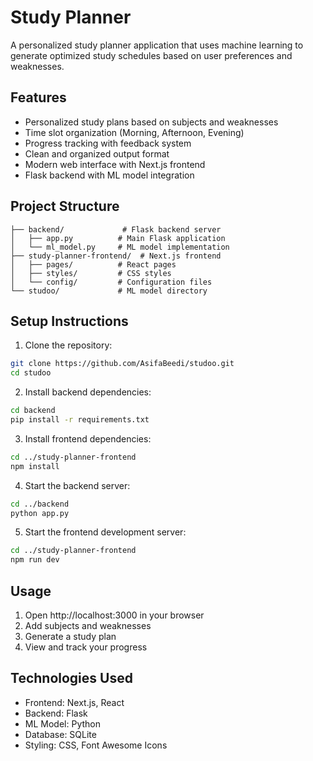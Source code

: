 # Study Planner

A personalized study planner application that uses machine learning to generate optimized study schedules based on user preferences and weaknesses.

## Features

- Personalized study plans based on subjects and weaknesses
- Time slot organization (Morning, Afternoon, Evening)
- Progress tracking with feedback system
- Clean and organized output format
- Modern web interface with Next.js frontend
- Flask backend with ML model integration

## Project Structure

```
├── backend/             # Flask backend server
│   ├── app.py          # Main Flask application
│   └── ml_model.py     # ML model implementation
├── study-planner-frontend/  # Next.js frontend
│   ├── pages/          # React pages
│   ├── styles/         # CSS styles
│   └── config/         # Configuration files
└── studoo/             # ML model directory
```

## Setup Instructions

1. Clone the repository:
```bash
git clone https://github.com/AsifaBeedi/studoo.git
cd studoo
```

2. Install backend dependencies:
```bash
cd backend
pip install -r requirements.txt
```

3. Install frontend dependencies:
```bash
cd ../study-planner-frontend
npm install
```

4. Start the backend server:
```bash
cd ../backend
python app.py
```

5. Start the frontend development server:
```bash
cd ../study-planner-frontend
npm run dev
```

## Usage

1. Open http://localhost:3000 in your browser
2. Add subjects and weaknesses
3. Generate a study plan
4. View and track your progress

## Technologies Used

- Frontend: Next.js, React
- Backend: Flask
- ML Model: Python
- Database: SQLite
- Styling: CSS, Font Awesome Icons
